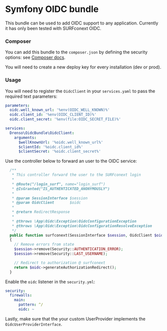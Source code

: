 # Symfony OIDC bundle

This bundle can be used to add OIDC support to any application. Currently it has only been tested with SURFconext OIDC.

### Composer

You can add this bundle to the `composer.json` by defining the security options: see [Composer docs](https://getcomposer.org/doc/articles/handling-private-packages-with-satis.md#security). 

You will need to create a new deploy key for every installation (dev or prod).

### Usage

You will need to register the `OidcClient` in your `services.yaml` to pass the required text parameters:

```yaml
parameters:
  oidc.well_known_url: '%env(OIDC_WELL_KNOWN)%'
  oidc.client_id: '%env(OIDC_CLIENT_ID)%'
  oidc.client_secret: '%env(file:OIDC_SECRET_FILE)%'

services:
  Drenso\OidcBundle\OidcClient:
    arguments:
      $wellKnownUrl: '%oidc.well_known_url%'
      $clientId: '%oidc.client_id%'
      $clientSecret: '%oidc.client_secret%'
```

Use the controller below to forward an user to the OIDC service:

```php
  /**
   * This controller forward the user to the SURFconext login
   *
   * @Route("/login_surf", name="login_surf")
   * @IsGranted("IS_AUTHENTICATED_ANONYMOUSLY")
   *
   * @param SessionInterface $session
   * @param OidcClient       $oidc
   *
   * @return RedirectResponse
   *
   * @throws \App\Oidc\Exception\OidcConfigurationException
   * @throws \App\Oidc\Exception\OidcConfigurationResolveException
   */
  public function surfconext(SessionInterface $session, OidcClient $oidc)
  {
    // Remove errors from state
    $session->remove(Security::AUTHENTICATION_ERROR);
    $session->remove(Security::LAST_USERNAME);

    // Redirect to authorization @ surfconext
    return $oidc->generateAuthorizationRedirect();
  }
```

Enable the `oidc` listener in the `security.yml`:
```yaml
security:
  firewalls:
    main:
      pattern: ^/
      oidc: ~
```

Lastly, make sure that the your custom UserProvider implements the `OidcUserProviderInterface`.
